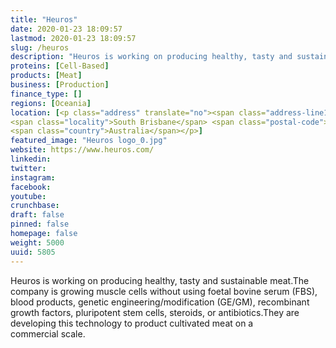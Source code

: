 ```yaml
---
title: "Heuros"
date: 2020-01-23 18:09:57
lastmod: 2020-01-23 18:09:57
slug: /heuros
description: "Heuros is working on producing healthy, tasty and sustainable meat.The company is growing muscle cells without using foetal bovine serum (FBS), blood products, genetic engineering/modification (GE/GM), recombinant growth factors, pluripotent stem cells, steroids, or antibiotics.They are developing this technology to product cultivated meat on a commercial&nbsp;scale."
proteins: [Cell-Based]
products: [Meat]
business: [Production]
finance_type: []
regions: [Oceania]
location: [<p class="address" translate="no"><span class="address-line1">Cordelia Street</span><br>
<span class="locality">South Brisbane</span> <span class="postal-code">4101</span><br>
<span class="country">Australia</span></p>]
featured_image: "Heuros logo_0.jpg"
website: https://www.heuros.com/
linkedin: 
twitter: 
instagram: 
facebook: 
youtube: 
crunchbase: 
draft: false
pinned: false
homepage: false
weight: 5000
uuid: 5805
---
```

Heuros is working on producing healthy, tasty and sustainable meat.The company is growing muscle cells without using foetal bovine serum (FBS), blood products, genetic engineering/modification (GE/GM), recombinant growth factors, pluripotent stem cells, steroids, or antibiotics.They are developing this technology to product cultivated meat on a commercial&nbsp;scale.

